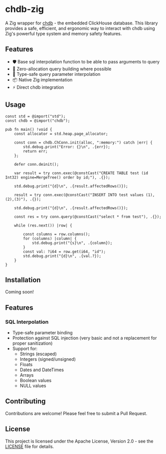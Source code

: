 # chdb-zig

A Zig wrapper for [chdb](https://github.com/chdb-io/chdb) - the embedded ClickHouse database. This library provides a safe, efficient, and ergonomic way to interact with chdb using Zig's powerful type system and memory safety features.

## Features

- 🛡️ Base sql interpolation function to be able to pass arguments to query
- 🚀 Zero-allocation query building where possible
- 🎯 Type-safe query parameter interpolation
- 📦 Native Zig implementation
- ⚡ Direct chdb integration


## Usage

```zig
const std = @import("std");
const chdb = @import("chdb");

pub fn main() !void {
    const allocator = std.heap.page_allocator;
    
    const conn = chdb.ChConn.init(alloc, ":memory:") catch |err| {
        std.debug.print("Error: {}\n", .{err});
        return err;
    };

    defer conn.deinit();

    var result = try conn.exec(@constCast("CREATE TABLE test (id Int32) engine=MergeTree() order by id;"), .{}); 

    std.debug.print("{d}\n", .{result.affectedRows()});

    result = try conn.exec(@constCast("INSERT INTO test values (1),(2),(3)"), .{});

    std.debug.print("{d}\n", .{result.affectedRows()});

    const res = try conn.query(@constCast("select * from test"), .{});

    while (res.next()) |row| {
       
        const columns = row.columns();
        for (columns) |column| {
            std.debug.print("{s}\n", .{column});
        }
        const val: ?i64 = row.get(i64, "id");
        std.debug.print("{d}\n", .{val.?});
    }
}
```

## Installation

Coming soon!


## Features

### SQL Interpolation
- Type-safe parameter binding
- Protection against SQL injection (very basic and not a replacement for proper sanitization)
- Support for:
  - Strings (escaped)
  - Integers (signed/unsigned)
  - Floats
  - Dates and DateTimes
  - Arrays
  - Boolean values
  - NULL values

## Contributing

Contributions are welcome! Please feel free to submit a Pull Request.

## License

This project is licensed under the Apache License, Version 2.0 - see the [LICENSE](LICENSE) file for details.
